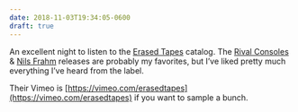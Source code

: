 ```yaml
---
date: 2018-11-03T19:34:05-0600
draft: true
---
```




An excellent night to listen to the [Erased Tapes](https://www.erasedtapes.com) catalog. The [Rival Consoles](https://www.erasedtapes.com/artist/rival-consoles) & [Nils Frahm](https://www.erasedtapes.com/artist/nils-frahm) releases are probably my favorites, but I’ve liked pretty much everything I’ve heard from the label.

Their Vimeo is [https://vimeo.com/erasedtapes](https://vimeo.com/erasedtapes) if you want to sample a bunch.




